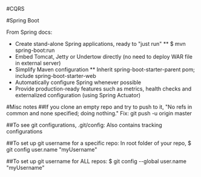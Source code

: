 #CQRS



#Spring Boot

From Spring docs:
* Create stand-alone Spring applications, ready to "just run"
** $ mvn spring-boot:run
* Embed Tomcat, Jetty or Undertow directly (no need to deploy WAR file in external server)
* Simplify Maven configuration
** Inherit spring-boot-starter-parent pom; include spring-boot-starter-web
* Automatically configure Spring whenever possible
* Provide production-ready features such as metrics, health checks and externalized configuration (using Spring Actuator)

#Misc notes
##If you clone an empty repo and try to push to it,
"No refs in common and none specified; doing nothing."
Fix: git push -u origin master

##To see git configurations, .git/config:
Also contains tracking configurations

##To set up git username for a specific repo:
In root folder of your repo,
$ git config user.name "myUsername"

##To set up git username for ALL repos:
$ git config --global user.name "myUsername"